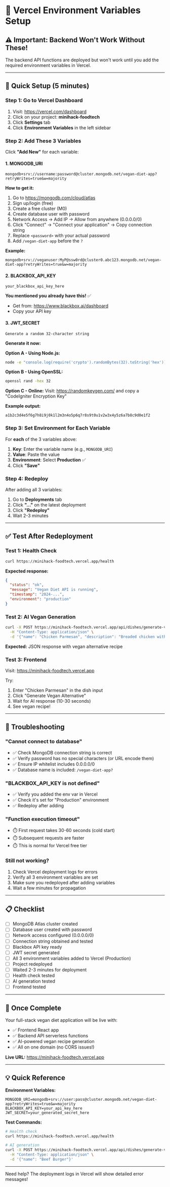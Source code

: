 # 🔧 Vercel Environment Variables Setup

## ⚠️ Important: Backend Won't Work Without These!

The backend API functions are deployed but won't work until you add the required environment variables in Vercel.

---

## 🚀 Quick Setup (5 minutes)

### Step 1: Go to Vercel Dashboard
1. Visit: https://vercel.com/dashboard
2. Click on your project: **minihack-foodtech**
3. Click **Settings** tab
4. Click **Environment Variables** in the left sidebar

### Step 2: Add These 3 Variables

Click **"Add New"** for each variable:

#### 1. MONGODB_URI
```
mongodb+srv://username:password@cluster.mongodb.net/vegan-diet-app?retryWrites=true&w=majority
```

**How to get it:**
1. Go to https://mongodb.com/cloud/atlas
2. Sign up/login (free)
3. Create a free cluster (M0)
4. Create database user with password
5. Network Access → Add IP → Allow from anywhere (0.0.0.0/0)
6. Click "Connect" → "Connect your application" → Copy connection string
7. Replace `<password>` with your actual password
8. Add `/vegan-diet-app` before the `?`

**Example:**
```
mongodb+srv://veganuser:MyP@ssw0rd@cluster0.abc123.mongodb.net/vegan-diet-app?retryWrites=true&w=majority
```

#### 2. BLACKBOX_API_KEY
```
your_blackbox_api_key_here
```

**You mentioned you already have this!** ✅
- Get from: https://www.blackbox.ai/dashboard
- Copy your API key

#### 3. JWT_SECRET
```
Generate a random 32-character string
```

**Generate it now:**

**Option A - Using Node.js:**
```bash
node -e "console.log(require('crypto').randomBytes(32).toString('hex'))"
```

**Option B - Using OpenSSL:**
```bash
openssl rand -hex 32
```

**Option C - Online:**
Visit: https://randomkeygen.com/ and copy a "CodeIgniter Encryption Key"

**Example output:**
```
a1b2c3d4e5f6g7h8i9j0k1l2m3n4o5p6q7r8s9t0u1v2w3x4y5z6a7b8c9d0e1f2
```

### Step 3: Set Environment for Each Variable

For **each** of the 3 variables above:
1. **Key**: Enter the variable name (e.g., `MONGODB_URI`)
2. **Value**: Paste the value
3. **Environment**: Select **Production** ✅
4. Click **"Save"**

### Step 4: Redeploy

After adding all 3 variables:
1. Go to **Deployments** tab
2. Click **"..."** on the latest deployment
3. Click **"Redeploy"**
4. Wait 2-3 minutes

---

## ✅ Test After Redeployment

### Test 1: Health Check
```bash
curl https://minihack-foodtech.vercel.app/health
```

**Expected response:**
```json
{
  "status": "ok",
  "message": "Vegan Diet API is running",
  "timestamp": "2024-...",
  "environment": "production"
}
```

### Test 2: AI Vegan Generation
```bash
curl -X POST https://minihack-foodtech.vercel.app/api/dishes/generate-vegan-alternative \
  -H "Content-Type: application/json" \
  -d '{"name": "Chicken Parmesan", "description": "Breaded chicken with marinara and cheese"}'
```

**Expected:** JSON response with vegan alternative recipe

### Test 3: Frontend
Visit: https://minihack-foodtech.vercel.app

Try:
1. Enter "Chicken Parmesan" in the dish input
2. Click "Generate Vegan Alternative"
3. Wait for AI response (10-30 seconds)
4. See vegan recipe!

---

## 🐛 Troubleshooting

### "Cannot connect to database"
- ✅ Check MongoDB connection string is correct
- ✅ Verify password has no special characters (or URL encode them)
- ✅ Ensure IP whitelist includes 0.0.0.0/0
- ✅ Database name is included: `/vegan-diet-app?`

### "BLACKBOX_API_KEY is not defined"
- ✅ Verify you added the env var in Vercel
- ✅ Check it's set for "Production" environment
- ✅ Redeploy after adding

### "Function execution timeout"
- ⏱️ First request takes 30-60 seconds (cold start)
- ⏱️ Subsequent requests are faster
- ⏱️ This is normal for Vercel free tier

### Still not working?
1. Check Vercel deployment logs for errors
2. Verify all 3 environment variables are set
3. Make sure you redeployed after adding variables
4. Wait a few minutes for propagation

---

## 📋 Checklist

- [ ] MongoDB Atlas cluster created
- [ ] Database user created with password
- [ ] Network access configured (0.0.0.0/0)
- [ ] Connection string obtained and tested
- [ ] Blackbox API key ready
- [ ] JWT secret generated
- [ ] All 3 environment variables added to Vercel (Production)
- [ ] Project redeployed
- [ ] Waited 2-3 minutes for deployment
- [ ] Health check tested
- [ ] AI generation tested
- [ ] Frontend tested

---

## 🎉 Once Complete

Your full-stack vegan diet application will be live with:
- ✅ Frontend React app
- ✅ Backend API serverless functions
- ✅ AI-powered vegan recipe generation
- ✅ All on one domain (no CORS issues!)

**Live URL:** https://minihack-foodtech.vercel.app

---

## 💡 Quick Reference

**Environment Variables:**
```
MONGODB_URI=mongodb+srv://user:pass@cluster.mongodb.net/vegan-diet-app?retryWrites=true&w=majority
BLACKBOX_API_KEY=your_api_key_here
JWT_SECRET=your_generated_secret_here
```

**Test Commands:**
```bash
# Health check
curl https://minihack-foodtech.vercel.app/health

# AI generation
curl -X POST https://minihack-foodtech.vercel.app/api/dishes/generate-vegan-alternative \
  -H "Content-Type: application/json" \
  -d '{"name": "Beef Burger"}'
```

---

Need help? The deployment logs in Vercel will show detailed error messages!
